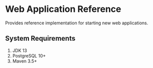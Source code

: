 # Web Application Reference
Provides reference implementation for starting new web applications.

## System Requirements

1. JDK 13
2. PostgreSQL 10+
3. Maven 3.5+
